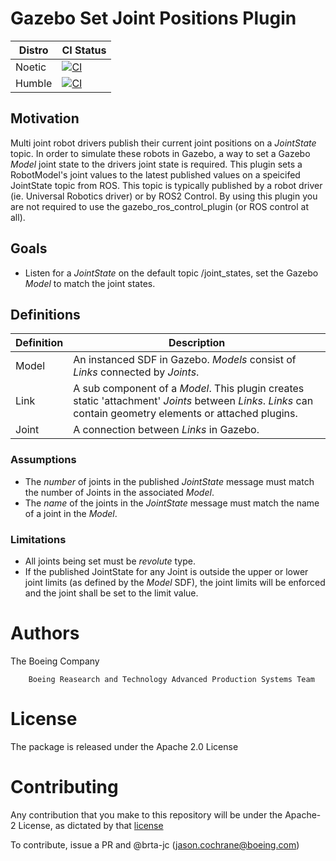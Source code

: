 # Gazebo Set Joint Positions Plugin

| Distro | CI Status |
| ------ | --------- |
| Noetic | [![CI](https://github.com/Boeing/gazebo_set_joint_positions_plugin/actions/workflows/main.yml/badge.svg?branch=humble)](https://github.com/Boeing/gazebo_set_joint_positions_plugin/actions/workflows/main.yml) |
| Humble | [![CI](https://github.com/Boeing/gazebo_set_joint_positions_plugin/actions/workflows/main.yml/badge.svg?branch=noetic)](https://github.com/Boeing/gazebo_set_joint_positions_plugin/actions/workflows/main.yml) |

## Motivation

Multi joint robot drivers publish their current joint positions on a _JointState_ topic.
In order to simulate these robots in Gazebo, a way to set a Gazebo _Model_ joint state to the drivers joint state is required.
This plugin sets a RobotModel's joint values to the latest published values on a speicifed JointState topic from ROS. This topic is typically published by a robot driver (ie. Universal Robotics driver) or by ROS2 Control. By using this plugin you are not required to use the gazebo_ros_control_plugin (or ROS control at all).

## Goals

- Listen for a _JointState_ on the default topic /joint_states, set the Gazebo _Model_ to match the joint states.


## Definitions

| Definition | Description                                                                                                              |
| ---------- | ------------------------------------------------------------------------------------------------------------------------ |
| Model       | An instanced SDF in Gazebo. _Models_ consist of _Links_ connected by _Joints_.                                                                                                               |
| Link        | A sub component of a _Model_. This plugin creates static 'attachment' _Joints_ between _Links_. _Links_ can contain geometry elements or attached plugins.                                                                                                               |
| Joint       | A connection between _Links_ in Gazebo.


### Assumptions

- The _number_ of joints in the published _JointState_ message must match the number of Joints in the associated _Model_.
- The _name_ of the joints in the _JointState_ message must match the name of a joint in the _Model_.

### Limitations

- All joints being set must be _revolute_ type.
- If the published JointState for any Joint is outside the upper or lower joint limits (as defined by the _Model_ SDF), the joint limits will be enforced and the joint shall be set to the limit value.

# Authors
The Boeing Company

        Boeing Reasearch and Technology Advanced Production Systems Team

# License
The package is released under the Apache 2.0 License

# Contributing

Any contribution that you make to this repository will
be under the Apache-2 License, as dictated by that
[license](http://www.apache.org/licenses/LICENSE-2.0)

To contribute, issue a PR and @brta-jc (jason.cochrane@boeing.com)
